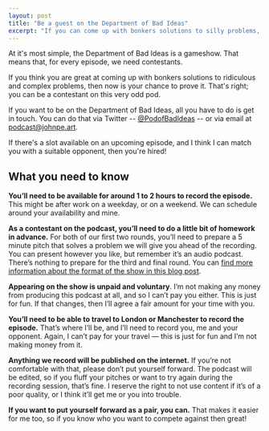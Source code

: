 ```yaml
---
layout: post
title: "Be a guest on the Department of Bad Ideas"
excerpt: "If you can come up with bonkers solutions to silly problems, then you can be a guest on the Department of Bad Ideas."
---
```


At it's most simple, the Department of Bad Ideas is a gameshow. That means that, for every episode, we need contestants. 

If you think you are great at coming up with bonkers solutions to ridiculous and complex problems, then now is your chance to prove it. That's right; you can be a contestant on this very odd pod. 

If you want to be on the Department of Bad Ideas, all you have to do is get in touch. You can do that via Twitter -- [@PodofBadldeas](https:/www.twitter.com/podofbadideas) -- or via email at [podcast&#64;johnpe.art](mailto:podcast&#64;johnpe.art). 

If there's a slot available on an upcoming episode, and I think I can match you with a suitable opponent, then you're hired! 

## What you need to know

**You’ll need to be available for around 1 to 2 hours to record the episode.** This might be after work on a weekday, or on a weekend. We can schedule around your availability and mine.

**As a contestant on the podcast, you’ll need to do a little bit of homework in advance.** For both of our first two rounds, you’ll need to prepare a 5 minute pitch that solves a problem we will give you ahead of the recording. You can present however you like, but remember it’s an audio podcast. There’s nothing to prepare for the third and final round. You can [find more information about the format of the show in this blog post](/2019/01/30/introducing-department-of-bad-ideas/).

**Appearing on the show is unpaid and voluntary**. I’m not making any money from producing this podcast at all, and so I can’t pay you either. This is just for fun. If that changes, then I’ll agree a fair amount for your time with you.

**You’ll need to be able to travel to London or Manchester to record the episode.** That’s where I’ll be, and I’ll need to record you, me and your opponent. Again, I can’t pay for your travel — this is just for fun and I’m not making money from it.

**Anything we record will be published on the internet.** If you’re not comfortable with that, please don’t put yourself forward. The podcast will be edited, so if you fluff your pitches or want to try again during the recording session, that’s fine. I reserve the right to not use content if it’s of a poor quality, or I think it’ll get me or you into trouble.

**If you want to put yourself forward as a pair, you can.** That makes it easier for me too, so if you know who you want to compete against then great!